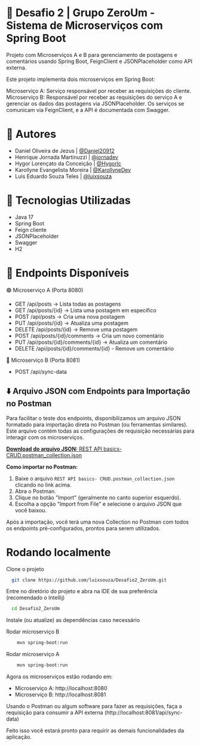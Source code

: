 
# 📌 Desafio 2 | Grupo ZeroUm - Sistema de Microserviços com Spring Boot

Projeto com Microserviços A e B para gerenciamento de postagens e comentários usando Spring Boot, FeignClient e JSONPlaceholder como API externa.

Este projeto implementa dois microserviços em Spring Boot:

Microserviço A: Serviço responsável por receber as requisições do cliente.
Microserviço B: Responsável por receber as requisições do serviço A e gerenciar os dados das postagens via JSONPlaceholder.
Os serviços se comunicam via FeignClient, e a API é documentada com Swagger.


# 👤 Autores

- Daniel Oliveira de Jezus | [@Daniel20912](https://github.com/Daniel20912)
- Henrique Jornada Martinuzzi | [@jornadev](https://github.com/jornadev)
- Hygor Lorençato da Conceição | [@Hygorlc](https://github.com/Hygorlc)
- Karollyne Evangelista Moreira | [@KarollyneDev](https://github.com/KarollyneDev)
- Luis Eduardo Souza Teles | [@luixsouza](https://github.com/luixsouza)


# 🚀 Tecnologias Utilizadas
- Java 17
- Spring Boot 
- Feign cliente
- JSONPlaceholder
- Swagger
- H2

# 📌 Endpoints Disponíveis
🟢 Microserviço A (Porta 8080)
- GET /api/posts → Lista todas as postagens
- GET /api/posts/{id} → Lista uma postagem em específico
- POST /api/posts → Cria uma nova postagem
- PUT /api/posts/{id} → Atualiza uma postagem
- DELETE /api/posts/{id} → Remove uma postagem
- POST /api/posts/{id}/comments → Cria um novo comentário
- PUT /api/posts/{id}/comments/{id} → Atualiza um comentário
- DELETE /api/posts/{id}/comments/{id} - Remove um comentário

🔵 Microserviço B (Porta 8081)
- POST /api/sync-data


## ⬇️ Arquivo JSON com Endpoints para Importação no Postman

Para facilitar o teste dos endpoints, disponibilizamos um arquivo JSON formatado para importação direta no Postman (ou ferramentas similares). Este arquivo contém todas as configurações de requisição necessárias para interagir com os microserviços.

[**Download do arquivo JSON:** REST API basics- CRUD.postman_collection.json](docs/REST%20API%20basics-%20CRUD.postman_collection.json)

**Como importar no Postman:**

1.  Baixe o arquivo `REST API basics- CRUD.postman_collection.json` clicando no link acima.
2.  Abra o Postman.
3.  Clique no botão "Import" (geralmente no canto superior esquerdo).
4.  Escolha a opção "Import from File" e selecione o arquivo JSON que você baixou.

Após a importação, você terá uma nova Collection no Postman com todos os endpoints pré-configurados, prontos para serem utilizados.


# Rodando localmente

Clone o projeto

```bash
  git clone https://github.com/luixsouza/Desafio2_ZeroUm.git
```

Entre no diretório do projeto e abra na IDE de sua preferência (recomendado o Intellij)

```bash
  cd Desafio2_ZeroUm
```

Instale (ou atualize) as dependências caso necessário
 

Rodar microserviço B

```bash
    mvn spring-boot:run
```
Rodar microserviço A

```bash
    mvn spring-boot:run
```

Agora os microserviços estão rodando em:

- Microserviço A: http://localhost:8080
- Microserviço B: http://localhost:8081

Usando o Postman ou algum software para fazer as requisições, faça a requisição para consumir a API externa (http://localhost:8081/api/sync-data)

Feito isso você estará pronto para requirir as demais funcionalidades da aplicação.

